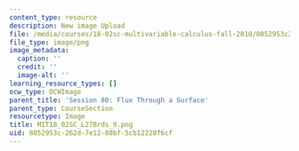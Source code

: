```yaml
---
content_type: resource
description: New image Upload
file: /media/courses/18-02sc-multivariable-calculus-fall-2010/8052953c262d7e1280bf5cb12228f6cf_MIT18_02SC_L27Brds_9.png
file_type: image/png
image_metadata:
  caption: ''
  credit: ''
  image-alt: ''
learning_resource_types: []
ocw_type: OCWImage
parent_title: 'Session 80: Flux Through a Surface'
parent_type: CourseSection
resourcetype: Image
title: MIT18_02SC_L27Brds_9.png
uid: 8052953c-262d-7e12-80bf-5cb12228f6cf
---
```


